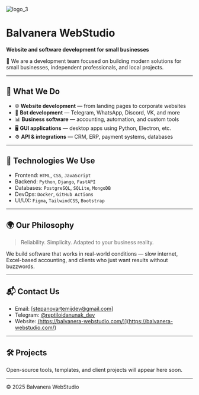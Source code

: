
![logo_3](https://github.com/user-attachments/assets/9fe0b69a-bcad-496e-aede-9fffc6ebfb1c)



# Balvanera WebStudio

**Website and software development for small businesses**

🚀 We are a development team focused on building modern solutions for small businesses, independent professionals, and local projects.

---

## 💼 What We Do

- 🌐 **Website development** — from landing pages to corporate websites
- 🤖 **Bot development** — Telegram, WhatsApp, Discord, VK, and more
- 📊 **Business software** — accounting, automation, and custom tools
- 🖥️ **GUI applications** — desktop apps using Python, Electron, etc.
- ⚙️ **API & integrations** — CRM, ERP, payment systems, databases

---

## 🧩 Technologies We Use

- Frontend: `HTML`, `CSS`, `JavaScript`
- Backend: `Python`, `Django`, `FastAPI`
- Databases: `PostgreSQL`, `SQLite`, `MongoDB`
- DevOps: `Docker`, `GitHub Actions`
- UI/UX: `Figma`, `TailwindCSS`, `Bootstrap`

---

## 🌍 Our Philosophy

> Reliability. Simplicity. Adapted to your business reality.

We build software that works in real-world conditions — slow internet, Excel-based accounting, and clients who just want results without buzzwords.

---

## 📬 Contact Us

- Email: [stepanovartemijdev@gmail.com]
- Telegram: [@reptiloidanunak_dev](https://t.me/reptiloidanunak_dev)
- Website: [(https://balvanera-webstudio.com/)](https://balvanera-webstudio.com/)](https://balvanera-webstudio.com/)

---

## 🛠 Projects

Open-source tools, templates, and client projects will appear here soon.

---

© 2025 Balvanera WebStudio
